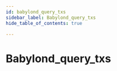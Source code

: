 ```yaml
---
id: babylond_query_txs
sidebar_label: Babylond_query_txs
hide_table_of_contents: true

---
```


# Babylond_query_txs